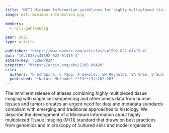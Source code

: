 ```yaml
---
title: "MITI Minimum Information guidelines for highly multiplexed tissue images"
image: miti-minimum-information.png

members:
  - nils-gehlenborg

year: 2021
type: article

publisher: "https://www.nature.com/articles/s41592-022-01415-4"
doi: "10.1038/s41592-022-01415-4"
zotero-key: "52EHPR24"
preprint: "https://arxiv.org/abs/2108.09499"
cite:
  authors: "D Schapiro, C Yapp, A Sokolov, SM Reynolds, YA Chen, D Sudar, Y Xie, J Muhlich, R Arias-Camison, S Arena, AJ Taylor, M Nikolov, M Tyler, JR Lin, EA Burlingame, *Human Tumor Atlas Network*, YH Chang, SL Farhi, V Thorsson, N Venkatamohan, JL Drewes, D Pe’er, DA Gutman, MD Herrmann, N Gehlenborg, P Bankhead, JT Roland, JM Herndon, MP Snyder, M Angelo, G Nolan, JR Swedlow, N Schultz, DT Merrick, SA Mazzili, E Cerami, SJ Rodig, S Santagata, PK Sorger"
  published: "*Nature Methods* **19**(3):262-267"
---
```

The imminent release of atlases combining highly multiplexed tissue imaging with single cell sequencing and other omics data from human tissues and tumors creates an urgent need for data and metadata standards compliant with emerging and traditional approaches to histology. We describe the development of a Minimum Information about highly multiplexed Tissue Imaging (MITI) standard that draws on best practices from genomics and microscopy of cultured cells and model organisms.
